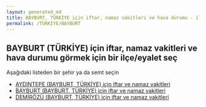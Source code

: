 ```yaml
---
layout: generated_md
title: BAYBURT, TÜRKİYE için iftar, namaz vakitleri ve hava durumu - ilçe/eyalet seç
permalink: /TÜRKİYE/BAYBURT
---
```


## BAYBURT (TÜRKİYE) için iftar, namaz vakitleri ve hava durumu  görmek için bir ilçe/eyalet seç

Aşağıdaki listeden bir şehir ya da semt seçin

* [AYDINTEPE (BAYBURT, TÜRKİYE) için iftar ve namaz vakitleri](/TÜRKİYE/BAYBURT/AYDINTEPE)
* [BAYBURT (BAYBURT, TÜRKİYE) için iftar ve namaz vakitleri](/TÜRKİYE/BAYBURT/BAYBURT)
* [DEMİRÖZÜ (BAYBURT, TÜRKİYE) için iftar ve namaz vakitleri](/TÜRKİYE/BAYBURT/DEMİRÖZÜ)
